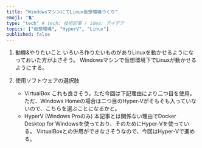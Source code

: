 ```yaml
---
title: "WindowsマシンにてLinux仮想環境づくり"
emoji: "🐈"
type: "tech" # tech: 技術記事 / idea: アイデア
topics: ["仮想環境", "HyperV", "Linux"]
published: false
---
```


1. 動機&やりたいこと
    いろいろ作りたいものがありLinuxを動かせるようになっておいた方がよさそう。
    Windowsマシンで仮想環境下でLinuxが動かせるようにする。

1. 使用ソフトウェアの選択肢
    - VirtualBox
    これも良さそう。ただ今回は下記理由により二つ目を使用。
    ただ、Windows Homeの場合は二つ目のHyper-Vがそもそも入っていないので、こちらを選ぶことになるかと。
    - HyperV (Windows Proのみ)
    本記事とは関係ない理由でDocker Desktop for Windowsを使っており、そのためにHyper-Vを使っている。
    VirtualBoxとの併用ができなさそうなので、今回はHyper-Vで進める。